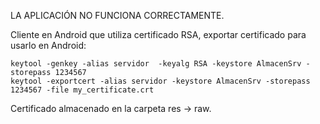 LA APLICACIÓN NO FUNCIONA CORRECTAMENTE.

Cliente en Android que utiliza certificado RSA, exportar certificado para usarlo en Android:

```Shell
keytool -genkey -alias servidor  -keyalg RSA -keystore AlmacenSrv -storepass 1234567
keytool -exportcert -alias servidor -keystore AlmacenSrv -storepass 1234567 -file my_certificate.crt
```

Certificado almacenado en la carpeta res -> raw.
